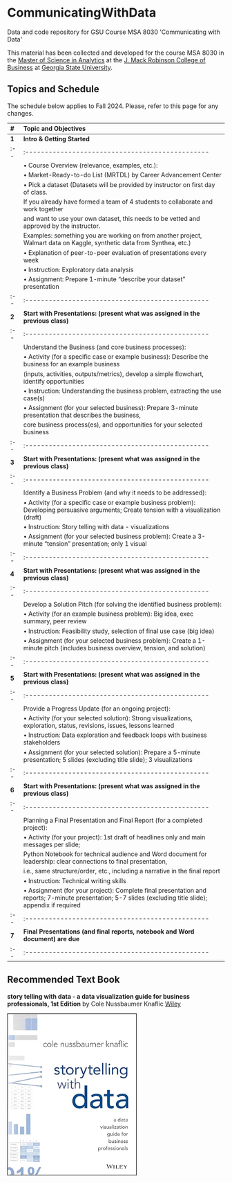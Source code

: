 # CommunicatingWithData
Data and code repository for GSU Course MSA 8030 'Communicating with Data'

This material has been collected and developed for the course MSA 8030 in the [Master of Science in Analytics](https://robinson.gsu.edu/program/data-science-and-analytics-ms/) at the [J. Mack Robinson College of Business](http://robinson.gsu.edu) at [Georgia State University](http://gsu.edu).

## Topics and Schedule
The schedule below applies to Fall 2024. Please, refer to this page for any changes.

|# |**Topic and Objectives**
|:--|:-----------------------------------------------
|**1** |**Intro & Getting Started**
|:--|:-----------------------------------------------
|	 |•	Course Overview (relevance, examples, etc.):
|	 |•	Market-Ready-to-do List (MRTDL) by Career Advancement Center
|	 |•	Pick a dataset (Datasets will be provided by instructor on first day of class. 
|	 |If you already have formed a team of 4 students to collaborate and work together 
|	 |and want to use your own dataset, this needs to be vetted and approved by the instructor. 
|	 |Examples: something you are working on from another project, Walmart data on Kaggle, synthetic data from Synthea, etc.)
|	 |•	Explanation of peer-to-peer evaluation of presentations every week
|	 |•	Instruction: Exploratory data analysis
|	 |•	Assignment: Prepare 1-minute “describe your dataset” presentation
|:--|:-----------------------------------------------
|**2** |**Start with Presentations: (present what was assigned in the previous class)**
|:--|:-----------------------------------------------
|	 |Understand the Business (and core business processes):
|	 |•	Activity (for a specific case or example business): Describe the business for an example business 
|	 |(inputs, activities, outputs/metrics), develop a simple flowchart, identify opportunities
|	 |•	Instruction: Understanding the business problem, extracting the use case(s)
|	 |•	Assignment (for your selected business): Prepare 3-minute presentation that describes the business, 
|	 |core business process(es), and opportunities for your selected business
|:--|:-----------------------------------------------
|**3** |**Start with Presentations: (present what was assigned in the previous class)**
|:--|:-----------------------------------------------
|	 |Identify a Business Problem (and why it needs to be addressed):
|	 |•	Activity (for a specific case or example business problem): Developing persuasive arguments; Create tension with a visualization (draft)
|	 |•	Instruction: Story telling with data - visualizations
|	 |•	Assignment (for your selected business problem): Create a 3-minute “tension” presentation; only 1 visual
|:--|:-----------------------------------------------
|**4** |**Start with Presentations: (present what was assigned in the previous class)**
|:--|:-----------------------------------------------
|  |Develop a Solution Pitch (for solving the identified business problem):
|  |•	Activity (for an example business problem): Big idea, exec summary, peer review
|  |•	Instruction: Feasibility study, selection of final use case (big idea)
|  |•	Assignment (for your selected business problem): Create a 1-minute pitch (includes business overview, tension, and solution)
|:--|:-----------------------------------------------
|**5** |**Start with Presentations: (present what was assigned in the previous class)**
|:--|:-----------------------------------------------
|	 |Provide a Progress Update (for an ongoing project):
|	 |•	Activity (for your selected solution): Strong visualizations, exploration, status, revisions, issues, lessons learned
|	 |•	Instruction: Data exploration and feedback loops with business stakeholders 
|	 |•	Assignment (for your selected solution): Prepare a 5-minute presentation; 5 slides (excluding title slide); 3 visualizations
|:--|:-----------------------------------------------
|**6** |**Start with Presentations: (present what was assigned in the previous class)**
|:--|:-----------------------------------------------
|	 |Planning a Final Presentation and Final Report (for a completed project):
|	 |•	Activity (for your project): 1st draft of headlines only and main messages per slide; 
|	 |Python Notebook for technical audience and Word document for leadership: clear connections to final presentation, 
|	 |i.e., same structure/order, etc., including a narrative in the final report
|	 |•	Instruction: Technical writing skills
|	 |•	Assignment (for your project): Complete final presentation and reports; 7-minute presentation; 5-7 slides (excluding title slide); appendix if required
|:--|:-----------------------------------------------
|**7** |**Final Presentations (and final reports, notebook and Word document) are due**
|:--|:-----------------------------------------------



## Recommended Text Book

**story telling with data - a data visualization guide for business professionals, 1st Edition** by Cole Nussbaumer Knaflic [Wiley](https://www.wiley.com/en-us/Storytelling+with+Data%3A+A+Data+Visualization+Guide+for+Business+Professionals-p-9781119002253/)

<img src="story-telling-with-data-book-cover.jpg" alt="Book Cover" style="width: 300px; float: left; margin-right: 20px;"/>
